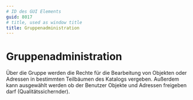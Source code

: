 ```yaml
---
# ID des GUI Elements
guid: 8017
# title, used as window title
title: Gruppenadministration
---
```


# Gruppenadministration

Über die Gruppe werden die Rechte für die Bearbeitung von Objekten oder Adressen in bestimmten Teilbäumen des Katalogs vergeben. Außerdem kann ausgewählt werden ob der Benutzer Objekte und Adressen freigeben darf (Qualitätssichernder).

